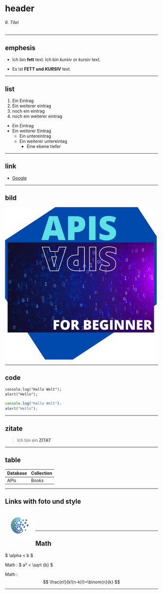 # header

###### 6. Titel

---

## emphesis

- Ich bin **fett** text. Ich bin _kursiv_ or _kursiv_ text.

- Es ist **FETT und _KURSIV_** text.

---

## list

1. Ein Eintrag
2. Ein weiterer eintrag
3. noch ein eintrag
4. noch ein weiterer eintrag

- Ein Eintrag
- Ein weiterer Eintrag
  - Ein untereintrag
  - Ein weiterer untereintag
    - Eine ebene tiefer

---

## link

- [Google](https://www.google.de "Google")

---

## bild

![APIs for beginner](APIS.png "APIs for beginner")

---

## code

```
console.log("Hallo Welt");
alert("Hello");
```

```js
console.log("Hallo Welt");
alert("Hello");
```

---

## zitate

> Ich bin ein **ZITAT**

---

## table

| Database | Collection |
| -------- | ---------- |
| APIs     | Books      |

---

## Links with foto und style

[<img align="left" alt="frontend-teknoza" width="80px" style="margin:10px;" src="tknz.png" />](https://teknoza-frontend.vercel.app/home "Teknoza")

<br />
<br />
<br />

---

## Math

$ \alpha < b $

Math : $ a² < \sqrt {b} $

Math : $$ \frac{n!}{k!(n-k)!}=\binom{n}{k} $$

---
